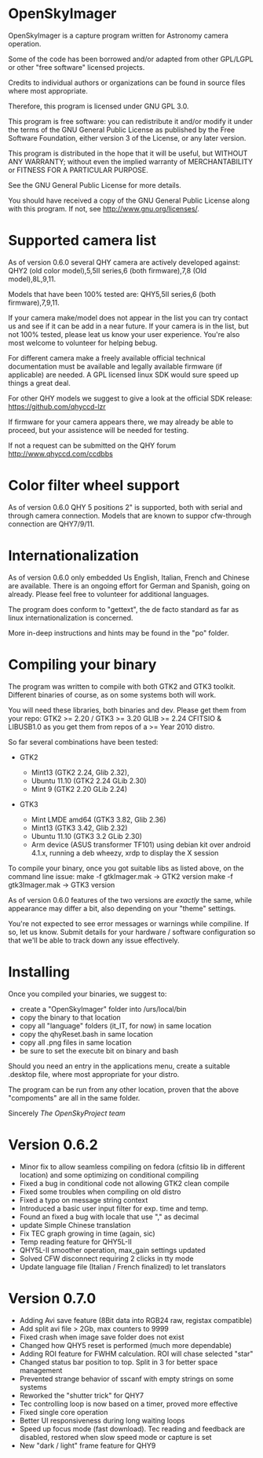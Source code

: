 OpenSkyImager
=============
OpenSkyImager is a capture program written for Astronomy camera operation.

Some of the code has been borrowed and/or adapted from other GPL/LGPL or other
"free software" licensed projects.

Credits to individual authors or organizations can be found in source files
where most appropriate.

Therefore, this program is licensed under GNU GPL 3.0.

This program is free software: you can redistribute it and/or modify it under 
the terms of the GNU General Public License as published by the Free Software 
Foundation, either version 3 of the License, or any later version.

This program is distributed in the hope that it will be useful,
but WITHOUT ANY WARRANTY; without even the implied warranty of MERCHANTABILITY 
or FITNESS FOR A PARTICULAR PURPOSE.

See the GNU General Public License for more details. 

You should have received a copy of the GNU General Public License along with 
this program.  If not, see <http://www.gnu.org/licenses/>.


Supported camera list
==================
As of version 0.6.0 several QHY camera are actively developed against:
QHY2 (old color model),5,5II series,6 (both firmware),7,8 (Old model),8L,9,11.

Models that have been 100% tested are: QHY5,5II series,6 (both firmware),7,9,11.

If your camera make/model does not appear in the list you can try contact us
and see if it can be add in a near future.
If your camera is in the list, but not 100% tested, please leat us know your
user experience. You're also most welcome to volunteer for helping bebug.

For different camera make a freely available official technical documentation 
must be available and legally available firmware (if applicable) are needed.
A GPL licensed linux SDK would sure speed up things a great deal.

For other QHY models we suggest to give a look at the official SDK release:
https://github.com/qhyccd-lzr 

If firmware for your camera appears there, we may already be able to proceed, 
but your assistence will be needed for testing.

If not a request can be submitted on the QHY forum http://www.qhyccd.com/ccdbbs

Color filter wheel support
=======================
As of version 0.6.0 QHY 5 positions 2" is supported, both with serial and 
through camera connection.
Models that are known to suppor cfw-through connection are QHY7/9/11.

Internationalization
==================
As of version 0.6.0 only embedded Us English, Italian, French and Chinese are 
available.
There is an ongoing effort for German and Spanish, going on already.
Please feel free to volunteer for additional languages.

The program does conform to "gettext", the de facto standard as far as linux 
internationalization is concerned.

More in-deep instructions and hints may be found in the "po" folder.


Compiling your binary
===================
The program was written to compile with both GTK2 and GTK3 toolkit. 
Different binaries of course, as on some systems both will work.

You will need these libraries, both binaries and dev.
Please get them from your repo:
GTK2 >= 2.20 / GTK3 >= 3.20
GLIB >= 2.24
CFITSIO & LIBUSB1.0 as you get them from repos of a >= Year 2010 distro.

So far several combinations have been tested:
- GTK2 
	- Mint13 (GTK2 2.24, Glib 2.32), 
	- Ubuntu 11.10 (GTK2 2.24 GLib 2.30)
	- Mint 9 (GTK2 2.20 GLib 2.24)
	
- GTK3 
	- Mint LMDE amd64 (GTK3 3.82, Glib 2.36)
	- Mint13 (GTK3 3.42, Glib 2.32) 
	- Ubuntu 11.10 (GTK3 3.2 GLib 2.30)
	- Arm device (ASUS transformer TF101) using debian kit over android 4.1.x, 
	  running a deb wheezy, xrdp to display the X session
	  
To compile your binary, once you got suitable libs as listed above, on the 
command line issue:
	make -f gtkImager.mak  -> GTK2 version
	make -f gtk3Imager.mak -> GTK3 version
	
As of version 0.6.0 features of the two versions are *exactly* the same, while
appearance may differ a bit, also depending on your "theme" settings.

You're not expected to see error messages or warnings while compiline. If so, 
let us know. 
Submit details for your hardware / software configuration so that we'll be 
able to track down any issue effectively.

Installing
=========
Once you compiled your binaries, we suggest to:
- create a "OpenSkyImager" folder into /urs/local/bin
- copy the binary to that location
- copy all "language" folders (it_IT, for now) in same location
- copy the qhyReset.bash in same location
- copy all .png files in same location
- be sure to set the execute bit on binary and bash

Should you need an entry in the applications menu, create a suitable .desktop
file, where most appropriate for your distro.

The program can be run from any other location, proven that the above 
"compoments" are all in the same folder.


Sincerely
*The OpenSkyProject team*

Version 0.6.2
============
- Minor fix to allow seamless compiling on fedora (cfitsio lib in different 
  location) and some optimizing on conditional compiling
- Fixed a bug in conditional code not allowing GTK2 clean compile
- Fixed some troubles when compiling on old distro
- Fixed a typo on message string context
- Introduced a basic user input filter for exp. time and temp.
- Found an fixed a bug with locale that use "," as decimal
- update Simple Chinese translation
- Fix TEC graph growing in time (again, sic)
- Temp reading feature for QHY5L-II
- QHY5L-II smoother operation, max_gain settings updated
- Solved CFW disconnect requiring 2 clicks in tty mode
- Update language file (Italian / French finalized) to let translators

Version 0.7.0
============
- Adding Avi save feature (8Bit data into RGB24 raw, registax compatible)
- Add split avi file > 2Gb, max counters to 9999
- Fixed crash when image save folder does not exist
- Changed how QHY5 reset is performed (much more dependable)
- Adding ROI feature for FWHM calculation. ROI will chase selected "star"
- Changed status bar position to top. Split in 3 for better space management
- Prevented strange behavior of sscanf with empty strings on some systems
- Reworked the "shutter trick" for QHY7
- Tec controlling loop is now based on a timer, proved more effective
- Fixed single core operation
- Better UI responsiveness during long waiting loops
- Speed up focus mode (fast download). Tec reading and feedback are disabled,
  restored when slow speed mode or capture is set
- New "dark / light" frame feature for QHY9


